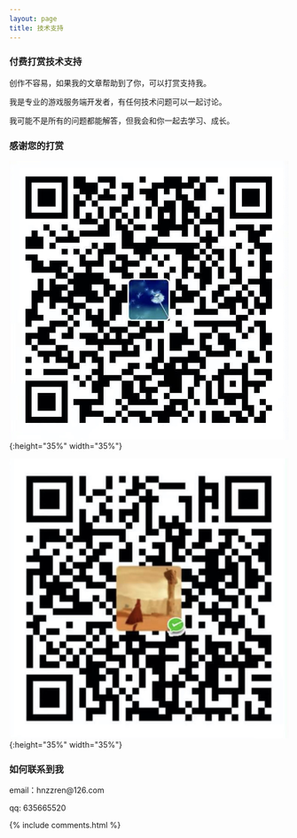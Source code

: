 ```yaml
---
layout: page
title: 技术支持 
---
```

<h3> 付费打赏技术支持 </h3>
创作不容易，如果我的文章帮助到了你，可以打赏支持我。

我是专业的游戏服务端开发者，有任何技术问题可以一起讨论。

我可能不是所有的问题都能解答，但我会和你一起去学习、成长。

<h3> 感谢您的打赏 </h3> 

![](/images/payimg/alipayimg.jpg){:height="35%" width="35%"}

![](/images/payimg/weipayimg.jpg){:height="35%" width="35%"}

<h3> 如何联系到我 </h3>

<p> 
email：hnzzren@126.com       
<p> 
qq: 635665520
<p> 

{% include comments.html %}

